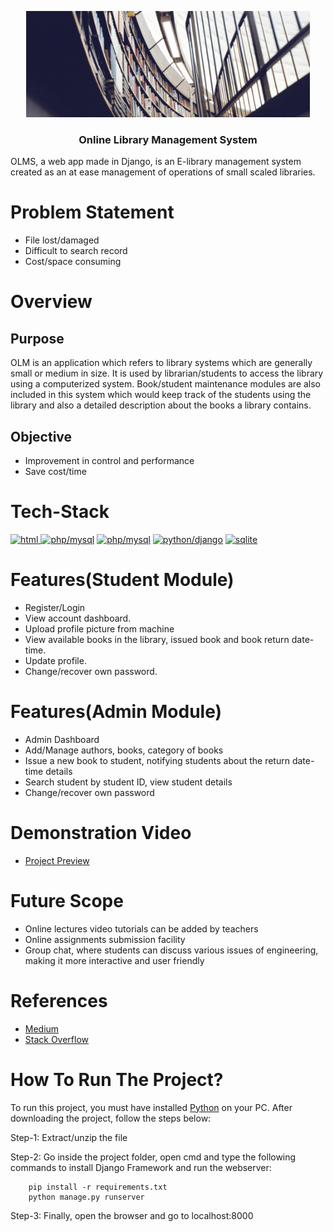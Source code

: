 <p align="center">
    <img src="https://github.com/Rasipogulapavankumar16/O-L-M-S/blob/main/ONLINE%20LIBRARY%20MANAGE%20MENT%20SYSTEM.gif" alt="Verbyl-Logo" height="170">
  <h3 align="center"><b>Online Library Management System</b></h3>

OLMS, a web app made in Django, is an E-library management system created as an at ease management of operations of small scaled libraries.

# Problem Statement

- File lost/damaged
- Difficult to search record
- Cost/space consuming

# Overview

## Purpose

OLM is an application which refers to library systems which are generally small or medium in size. It is used by librarian/students to access the library using a computerized system. Book/student maintenance modules are also included in this system which would keep track of the students using the library and also a detailed description about the books a library contains.

## Objective

- Improvement in control and performance
- Save cost/time

# Tech-Stack

<a href= "https://html.com" target="_blank"> <img src ='https://raw.githubusercontent.com/rahulbanerjee26/githubAboutMeGenerator/main/icons/html.svg' alt="html" width="50" height="55"> </a>
<a href="https://developer.mozilla.org/en-US/docs/Web/CSS" target="_blank"> <img src="https://raw.githubusercontent.com/rahulbanerjee26/githubAboutMeGenerator/main/icons/css.svg" alt="php/mysql" width="50" height="55"/></a>
<a href="https://www.javascript.com" target="_blank"> <img src="https://raw.githubusercontent.com/rahulbanerjee26/githubAboutMeGenerator/main/icons/javascript.svg" alt="php/mysql" width="50" height="55"/></a>
<a href="https://www.djangoproject.com" target="_blank"> <img src="https://www.opengis.ch/wp-content/uploads/2020/04/django-python-logo-e1588009010920.png" alt="python/django" width="60" height="65"/></a>
<a href="https://www.sqlite.org" target="_blank"> <img src="https://www.nuget.org/profiles/SQLite/avatar?imageSize=512" alt="sqlite" width="60" height="56"/></a>

# Features(Student Module)

- Register/Login
- View account dashboard.
- Upload profile picture from machine
- View available books in the library, issued book and book return date-time.
- Update profile.
- Change/recover own password.

# Features(Admin Module)

- Admin Dashboard
- Add/Manage authors, books, category of books
- Issue a new book to student, notifying students about the return date-time details
- Search student by student ID, view student details
- Change/recover own password

# Demonstration Video

- <a href="https://drive.google.com/file/d/1sB5KYp6rSMqxh1aETg71Mj_yqNAcYBEC/view?usp=sharing" target="_blank">Project Preview</a>

# Future Scope

- Online lectures video tutorials can be added by teachers
- Online assignments submission facility
- Group chat, where students can discuss various issues of engineering, making it more interactive and user friendly

# References

- <a href= "https://medium.com/" target="_blank">Medium</a>
- <a href= "https://stackoverflow.com/" target="_blank">Stack Overflow</a>

# How To Run The Project?

To run this project, you must have installed <a href= "https://www.python.org/" target="_blank">Python</a> on your PC. After downloading the project, follow the steps below:

Step-1: Extract/unzip the file

Step-2: Go inside the project folder, open cmd and type the following commands to install Django Framework and run the webserver:

        pip install -r requirements.txt
        python manage.py runserver

Step-3: Finally, open the browser and go to localhost:8000
